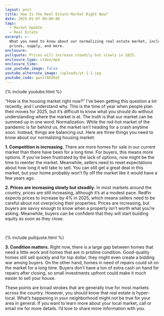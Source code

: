 ```yaml
---
layout: post
title: How Is the Real Estate Market Right Now?
date: 2025-01-07 00:00:00
tags:
  - Market Update
  - Real Estate
excerpt: >-
  What you need to know about our normalizing real estate market, including home
  prices, supply, and more.
enclosure:
pullquote: Prices will increase steadily but slowly in 2025.
enclosure_type: video/mp4
enclosure_time:
use_youtube_image: false
youtube_alternate_image: /uploads/yt-1-1.jpg
youtube_code: gwn1fADZ0aY
---
```

{% include youtube.html %}

“How is the housing market right now?” I’ve been getting this question a lot recently, and I understand why. This is the time of year when people plan their moves for 2025, but it’s difficult to know what you should do without understanding where the market is at. The truth is that our market can be summed up in one word: Normalization. While the red-hot market of the pandemic is far behind us, the market isn’t heading for a crash anytime soon. Instead, things are balancing out. Here are three things you need to know about our normalizing housing market:

**1\. Competition is increasing.** There are more homes for sale in our current market than there have been for a long time. For buyers, this means more options. If you’ve been frustrated by the lack of options, now might be the time to reenter the market. Meanwhile, sellers need to reset expectations about how long it will take to sell. You can still get a great deal in this market, but your home probably won’t fly off the market like it would have a few years ago.

**2\. Prices are increasing slowly but steadily.** In most markets around the country, prices are still increasing, although it’s at a modest pace. Redfin expects prices to increase by 4% in 2025, which means sellers need to be careful about not overpricing their properties. Prices are increasing, but buyers are savvy enough to know when a property isn’t worth what you’re asking. Meanwhile, buyers can be confident that they will start building equity as soon as they close.

&nbsp;

{% include pullquote.html %}

**3\. Condition matters.** Right now, there is a large gap between homes that need a little work and homes that are in pristine condition. Good-quality homes still sell quickly and for top dollar; they might even create a bidding war among buyers. On the other hand, homes in need of repairs could sit on the market for a long time. Buyers don’t have a ton of extra cash on hand for repairs after closing, so small investments upfront could make it much easier to sell your house.

These points are broad strokes that are generally true for most markets across the country. However, you should know that real estate is hyper-local. What’s happening in your neighborhood might not be true for your area in general. If you want to learn more about your local market, call or email me for more details. I’d love to share more information with you.